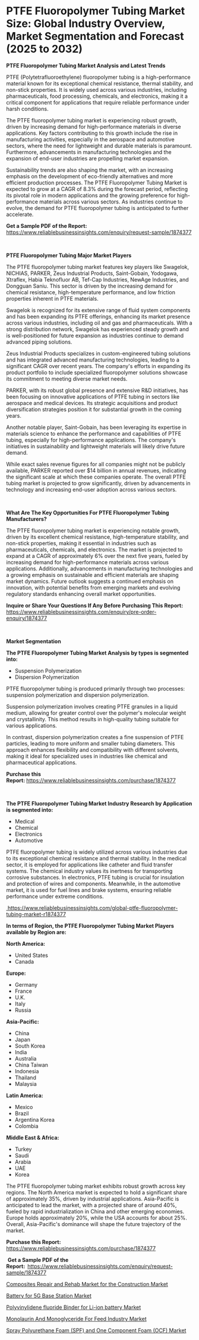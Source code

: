 <p><h1>PTFE Fluoropolymer Tubing Market Size: Global Industry Overview, Market Segmentation and Forecast (2025 to 2032)</h1></p><p><strong>PTFE Fluoropolymer Tubing Market Analysis and Latest Trends</strong></p>
<p><p>PTFE (Polytetrafluoroethylene) fluoropolymer tubing is a high-performance material known for its exceptional chemical resistance, thermal stability, and non-stick properties. It is widely used across various industries, including pharmaceuticals, food processing, chemicals, and electronics, making it a critical component for applications that require reliable performance under harsh conditions.</p><p>The PTFE fluoropolymer tubing market is experiencing robust growth, driven by increasing demand for high-performance materials in diverse applications. Key factors contributing to this growth include the rise in manufacturing activities, especially in the aerospace and automotive sectors, where the need for lightweight and durable materials is paramount. Furthermore, advancements in manufacturing technologies and the expansion of end-user industries are propelling market expansion.</p><p>Sustainability trends are also shaping the market, with an increasing emphasis on the development of eco-friendly alternatives and more efficient production processes. The PTFE Fluoropolymer Tubing Market is expected to grow at a CAGR of 8.3% during the forecast period, reflecting its pivotal role in modern applications and the growing preference for high-performance materials across various sectors. As industries continue to evolve, the demand for PTFE fluoropolymer tubing is anticipated to further accelerate.</p></p>
<p><strong>Get a Sample PDF of the Report:&nbsp;</strong> <a href="https://www.reliablebusinessinsights.com/enquiry/request-sample/1874377?utm_campaign=57&utm_medium=2&utm_source=Github&utm_content=ia&utm_term=04022025&utm_id=ptfe-fluoropolymer-tubing">https://www.reliablebusinessinsights.com/enquiry/request-sample/1874377</a></p>
<p>&nbsp;</p>
<p><strong>PTFE Fluoropolymer Tubing Major Market Players</strong></p>
<p><p>The PTFE fluoropolymer tubing market features key players like Swagelok, NICHIAS, PARKER, Zeus Industrial Products, Saint-Gobain, Yodogawa, Xtraflex, Habia Teknofluor AB, Tef-Cap Industries, NewAge Industries, and Dongguan Saniu. This sector is driven by the increasing demand for chemical resistance, high-temperature performance, and low friction properties inherent in PTFE materials.</p><p>Swagelok is recognized for its extensive range of fluid system components and has been expanding its PTFE offerings, enhancing its market presence across various industries, including oil and gas and pharmaceuticals. With a strong distribution network, Swagelok has experienced steady growth and is well-positioned for future expansion as industries continue to demand advanced piping solutions.</p><p>Zeus Industrial Products specializes in custom-engineered tubing solutions and has integrated advanced manufacturing technologies, leading to a significant CAGR over recent years. The company's efforts in expanding its product portfolio to include specialized fluoropolymer solutions showcase its commitment to meeting diverse market needs.</p><p>PARKER, with its robust global presence and extensive R&D initiatives, has been focusing on innovative applications of PTFE tubing in sectors like aerospace and medical devices. Its strategic acquisitions and product diversification strategies position it for substantial growth in the coming years.</p><p>Another notable player, Saint-Gobain, has been leveraging its expertise in materials science to enhance the performance and capabilities of PTFE tubing, especially for high-performance applications. The company's initiatives in sustainability and lightweight materials will likely drive future demand.</p><p>While exact sales revenue figures for all companies might not be publicly available, PARKER reported over $14 billion in annual revenues, indicating the significant scale at which these companies operate. The overall PTFE tubing market is projected to grow significantly, driven by advancements in technology and increasing end-user adoption across various sectors.</p></p>
<p>&nbsp;</p>
<p><strong>What Are The Key Opportunities For PTFE Fluoropolymer Tubing Manufacturers?</strong></p>
<p><p>The PTFE fluoropolymer tubing market is experiencing notable growth, driven by its excellent chemical resistance, high-temperature stability, and non-stick properties, making it essential in industries such as pharmaceuticals, chemicals, and electronics. The market is projected to expand at a CAGR of approximately 6% over the next five years, fueled by increasing demand for high-performance materials across various applications. Additionally, advancements in manufacturing technologies and a growing emphasis on sustainable and efficient materials are shaping market dynamics. Future outlook suggests a continued emphasis on innovation, with potential benefits from emerging markets and evolving regulatory standards enhancing overall market opportunities.</p></p>
<p><strong>Inquire or Share Your Questions If Any Before Purchasing This Report:</strong> <a href="https://www.reliablebusinessinsights.com/enquiry/pre-order-enquiry/1874377?utm_campaign=57&utm_medium=2&utm_source=Github&utm_content=ia&utm_term=04022025&utm_id=ptfe-fluoropolymer-tubing">https://www.reliablebusinessinsights.com/enquiry/pre-order-enquiry/1874377</a></p>
<p>&nbsp;</p>
<p><strong>Market Segmentation</strong></p>
<p><strong>The PTFE Fluoropolymer Tubing Market Analysis by types is segmented into:</strong></p>
<p><ul><li>Suspension Polymerization</li><li>Dispersion Polymerization</li></ul></p>
<p><p>PTFE fluoropolymer tubing is produced primarily through two processes: suspension polymerization and dispersion polymerization. </p><p>Suspension polymerization involves creating PTFE granules in a liquid medium, allowing for greater control over the polymer's molecular weight and crystallinity. This method results in high-quality tubing suitable for various applications.</p><p>In contrast, dispersion polymerization creates a fine suspension of PTFE particles, leading to more uniform and smaller tubing diameters. This approach enhances flexibility and compatibility with different solvents, making it ideal for specialized uses in industries like chemical and pharmaceutical applications.</p></p>
<p><strong>Purchase this Report:&nbsp;</strong><a href="https://www.reliablebusinessinsights.com/purchase/1874377?utm_campaign=57&utm_medium=2&utm_source=Github&utm_content=ia&utm_term=04022025&utm_id=ptfe-fluoropolymer-tubing">https://www.reliablebusinessinsights.com/purchase/1874377</a></p>
<p>&nbsp;</p>
<p><strong>The PTFE Fluoropolymer Tubing Market Industry Research by Application is segmented into:</strong></p>
<p><ul><li>Medical</li><li>Chemical</li><li>Electronics</li><li>Automotive</li></ul></p>
<p><p>PTFE fluoropolymer tubing is widely utilized across various industries due to its exceptional chemical resistance and thermal stability. In the medical sector, it is employed for applications like catheter and fluid transfer systems. The chemical industry values its inertness for transporting corrosive substances. In electronics, PTFE tubing is crucial for insulation and protection of wires and components. Meanwhile, in the automotive market, it is used for fuel lines and brake systems, ensuring reliable performance under extreme conditions.</p></p>
<p><a href="https://www.reliablebusinessinsights.com/global-ptfe-fluoropolymer-tubing-market-r1874377?utm_campaign=57&utm_medium=2&utm_source=Github&utm_content=ia&utm_term=04022025&utm_id=ptfe-fluoropolymer-tubing">&nbsp;https://www.reliablebusinessinsights.com/global-ptfe-fluoropolymer-tubing-market-r1874377</a></p>
<p><strong>In terms of Region, the PTFE Fluoropolymer Tubing Market Players available by Region are:</strong></p>
<p>
    <p> <strong> North America: </strong>
        <ul>
            <li>United States</li>
            <li>Canada</li>
        </ul>
        </p> 
    <p> <strong> Europe: </strong>
        <ul>
            <li>Germany</li>
            <li>France</li>
            <li>U.K.</li>
            <li>Italy</li>
            <li>Russia</li>
        </ul>
        </p> 
    <p> <strong> Asia-Pacific: </strong>
        <ul>
            <li>China</li>
            <li>Japan</li>
            <li>South Korea</li>
            <li>India</li>
            <li>Australia</li>
            <li>China Taiwan</li>
            <li>Indonesia</li>
            <li>Thailand</li>
            <li>Malaysia</li>
        </ul>
        </p> 
    <p> <strong> Latin America: </strong>
        <ul>
            <li>Mexico</li>
            <li>Brazil</li>
            <li>Argentina Korea</li>
            <li>Colombia</li>
        </ul>
        </p> 
    <p> <strong> Middle East & Africa: </strong>
        <ul>
            <li>Turkey</li>
            <li>Saudi</li>
            <li>Arabia</li>
            <li>UAE</li>
            <li>Korea</li>
        </ul>
    </p>
    </p>
<p><p>The PTFE fluoropolymer tubing market exhibits robust growth across key regions. The North America market is expected to hold a significant share of approximately 35%, driven by industrial applications. Asia-Pacific is anticipated to lead the market, with a projected share of around 40%, fueled by rapid industrialization in China and other emerging economies. Europe holds approximately 20%, while the USA accounts for about 25%. Overall, Asia-Pacific's dominance will shape the future trajectory of the market.</p></p>
<p><strong>Purchase this Report: </strong><a href="https://www.reliablebusinessinsights.com/purchase/1874377?utm_campaign=57&utm_medium=2&utm_source=Github&utm_content=ia&utm_term=04022025&utm_id=ptfe-fluoropolymer-tubing">https://www.reliablebusinessinsights.com/purchase/1874377</a></p>
<p>&nbsp;<strong>Get a Sample PDF of the Report:&nbsp;&nbsp;</strong><a href="https://www.reliablebusinessinsights.com/enquiry/request-sample/1874377?utm_campaign=57&utm_medium=2&utm_source=Github&utm_content=ia&utm_term=04022025&utm_id=ptfe-fluoropolymer-tubing">https://www.reliablebusinessinsights.com/enquiry/request-sample/1874377</a></p>
<p><strong></strong></p>
<p><p><a href="https://github.com/sapsaidamary/Market-Research-Report-List-1/blob/main/composites-repair-and-rehab-market-for-the-construction-market.md?utm_campaign=57&utm_medium=2&utm_source=Github&utm_content=ia&utm_term=04022025&utm_id=ptfe-fluoropolymer-tubing">Composites Repair and Rehab Market for the Construction Market</a></p><p><a href="https://github.com/rahebeinum/Market-Research-Report-List-1/blob/main/battery-for-5g-base-station-market.md?utm_campaign=57&utm_medium=2&utm_source=Github&utm_content=ia&utm_term=04022025&utm_id=ptfe-fluoropolymer-tubing">Battery for 5G Base Station Market</a></p><p><a href="https://github.com/jandedaboy1/Market-Research-Report-List-1/blob/main/polyvinylidene-fluoride-binder-for-li-ion-battery-market.md?utm_campaign=57&utm_medium=2&utm_source=Github&utm_content=ia&utm_term=04022025&utm_id=ptfe-fluoropolymer-tubing">Polyvinylidene fluoride Binder for Li-ion battery Market</a></p><p><a href="https://github.com/djarixneoza/Market-Research-Report-List-1/blob/main/monolaurin-and-monoglyceride-for-feed-industry-market.md?utm_campaign=57&utm_medium=2&utm_source=Github&utm_content=ia&utm_term=04022025&utm_id=ptfe-fluoropolymer-tubing">Monolaurin And Monoglyceride For Feed Industry Market</a></p><p><a href="https://github.com/vilehoaguy/Market-Research-Report-List-1/blob/main/spray-polyurethane-foam-spf-and-one-component-foam-ocf-market.md?utm_campaign=57&utm_medium=2&utm_source=Github&utm_content=ia&utm_term=04022025&utm_id=ptfe-fluoropolymer-tubing">Spray Polyurethane Foam (SPF) and One Component Foam (OCF) Market</a></p></p>